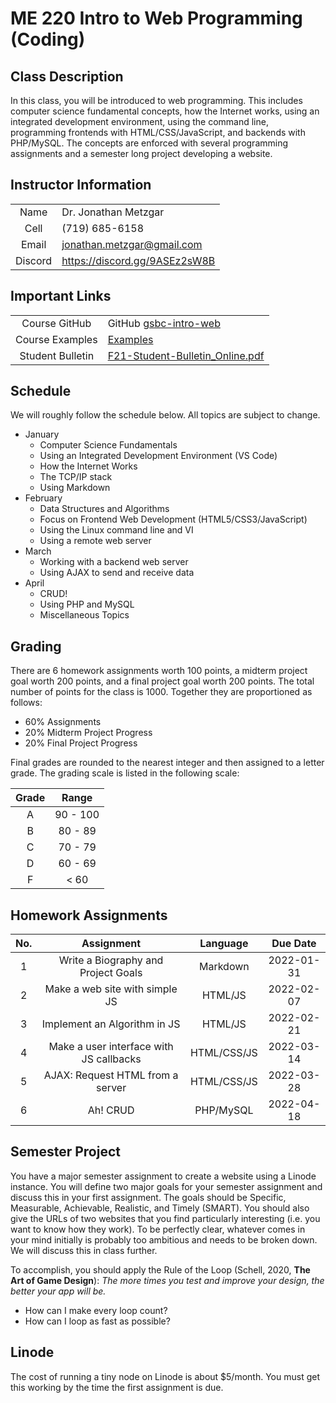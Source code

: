 # ME 220 Intro to Web Programming (Coding)

## Class Description

In this class, you will be introduced to web programming. This includes computer science fundamental concepts, how the Internet works, using an integrated development environment, using the command line, programming frontends with HTML/CSS/JavaScript, and backends with PHP/MySQL. The concepts are enforced with several programming assignments and a semester long project developing a website.

## Instructor Information

|         |                               |
| :-----: | :---------------------------- |
|  Name   | Dr. Jonathan Metzgar          |
|  Cell   | (719) 685-6158                |
|  Email  | jonathan.metzgar@gmail.com    |
| Discord | https://discord.gg/9ASEz2sW8B |

## Important Links

|                  |                                   |
| :--------------: | :-------------------------------- |
|  Course GitHub   | GitHub [gsbc-intro-web]           |
| Course Examples  | [Examples]                        |
| Student Bulletin | [F21-Student-Bulletin_Online.pdf] |

## Schedule

We will roughly follow the schedule below. All topics are subject to change.

* January
  * Computer Science Fundamentals
  * Using an Integrated Development Environment (VS Code)
  * How the Internet Works
  * The TCP/IP stack
  * Using Markdown
* February
  * Data Structures and Algorithms
  * Focus on Frontend Web Development (HTML5/CSS3/JavaScript)
  * Using the Linux command line and VI
  * Using a remote web server
* March
  * Working with a backend web server
  * Using AJAX to send and receive data
* April
  * CRUD!
  * Using PHP and MySQL
  * Miscellaneous Topics

## Grading

There are 6 homework assignments worth 100 points, a midterm project goal worth 200 points, and a final project goal worth 200 points. The total number of points for the class is 1000. Together they are proportioned as follows:

* 60% Assignments
* 20% Midterm Project Progress
* 20% Final Project Progress

Final grades are rounded to the nearest integer and then assigned to a letter grade. The grading scale is listed in the following scale:

| Grade |  Range   |
| :---: | :------: |
|   A   | 90 - 100 |
|   B   | 80 - 89  |
|   C   | 70 - 79  |
|   D   | 60 - 69  |
|   F   |   < 60   |

## Homework Assignments

|  No.  |               Assignment                |  Language   |  Due Date  |
| :---: | :-------------------------------------: | :---------: | :--------: |
|   1   |   Write a Biography and Project Goals   |  Markdown   | 2022-01-31 |
|   2   |     Make a web site with simple JS      |   HTML/JS   | 2022-02-07 |
|   3   |      Implement an Algorithm in JS       |   HTML/JS   | 2022-02-21 |
|   4   | Make a user interface with JS callbacks | HTML/CSS/JS | 2022-03-14 |
|   5   |    AJAX: Request HTML from a server     | HTML/CSS/JS | 2022-03-28 |
|   6   |                Ah! CRUD                 |  PHP/MySQL  | 2022-04-18 |

## Semester Project

You have a major semester assignment to create a website using a Linode instance. You will define two major goals for your semester assignment and discuss this in your first assignment. The goals should be Specific, Measurable, Achievable, Realistic, and Timely (SMART). You should also give the URLs of two websites that you find particularly interesting (i.e. you want to know how they work). To be perfectly clear, whatever comes in your mind initially is probably too ambitious and needs to be broken down. We will discuss this in class further.

To accomplish, you should apply the Rule of the Loop (Schell, 2020, **The Art of Game Design**): *The more times you test and improve your design, the better your app will be.*

* How can I make every loop count?
* How can I loop as fast as possible?

## Linode

The cost of running a tiny node on Linode is about $5/month. You must get this working by the time the first assignment is due.


<!-- Links -->
[F21-Student-Bulletin_Online.pdf]: https://gsbc.edu/wp-content/uploads/2021/11/F21-Student-Bulletin_Online.pdf
[gsbc-intro-web]: https://github.com/microwerx/gsbc-intro-web
[Examples]: https://microwerx.github.io/gsbc-intro-web/
